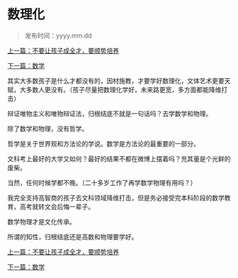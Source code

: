 # 数理化



> 发布时间：yyyy.mm.dd 

[上一篇：不要让孩子成全才，要顺势培养](/education/article37)

[下一篇：数学 ](/education/article39)



其实大多数孩子是什么才都没有的，因材施教，才要学好数理化，文体艺术更要天赋，大多数人更没有。（孩子尽量把数理化学好，未来路更宽，多方面都能降维打击）

辩证唯物主义和唯物辩证法，归根结底不就是一句话吗？去学数学和物理。

除了数学和物理，没有哲学。

哲学是关于世界观和方法论的学说。数学是方法论的最重要的一部分。

文科考上最好的大学又如何？最好的结果不都在微博上摆着吗？充其量是个光鲜的废柴。

当然，任何时候学都不晚。（二十多岁工作了再学数学物理有用吗？）

我完全支持高智商的孩子去文科领域降维打击，但是务必接受完本科阶段的数学教育，高考就转文会后悔一辈子。

数学物理才是文化传承。

所谓的知性，归根结底还是高数和物理要学好。



[上一篇：不要让孩子成全才，要顺势培养](/education/article37)

[下一篇：数学 ](/education/article39)





